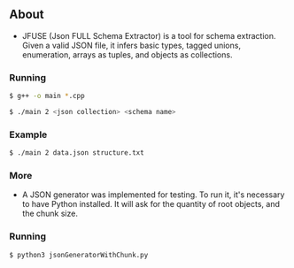 ## About

- JFUSE (Json FULL Schema Extractor) is a tool for schema extraction. Given a valid JSON file, it infers basic types, tagged unions, enumeration, arrays as tuples, and objects as collections.

### Running
```sh
$ g++ -o main *.cpp
```
```sh
$ ./main 2 <json collection> <schema name>
```

### Example
```sh
$ ./main 2 data.json structure.txt
```

### More

- A JSON generator was implemented for testing. To run it, it's necessary to have Python installed. It will ask for the quantity of root objects, and the chunk size.

### Running

```sh
$ python3 jsonGeneratorWithChunk.py
```
